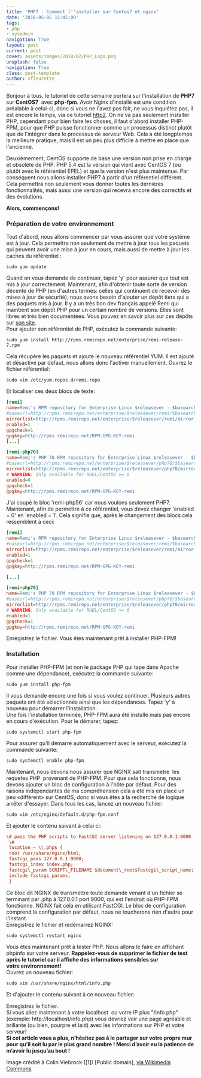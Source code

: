 ```yaml
---
title: 'PHP7 : Comment l''installer sur Centos7 et nginx'
date: '2016-05-05 15:45:00'
tags:
- php
- sysadmin
navigation: True
layout: post
current: post
cover: assets/images/2018/02/PHP_Logo.png
unsplash: false
navigation: True
class: post-template
author: vfleurette
---
```


Bonjour à tous, le tutoriel de cette semaine portera sur l'installation de **PHP7** sur **CentOS7**  avec **php-fpm**.
Avoir Nginx d'installé est une condition préalable à celui-ci, donc si vous ne l'avez pas fait, ne vous inquiétez pas, il est encore le temps, via ce tutoriel [http2](https://www.iserv.fr/ready-for-http2/).
On ne va pas seulement installer PHP, cependant pour bien faire les choses, il faut d'abord installer PHP-FPM, pour que PHP puisse fonctionner comme un processus distinct plutôt que de l'intégrer dans le processus de serveur Web. Cela a été longptemps la meilleure pratique, mais il est un peu plus difficile à mettre en place que l'ancienne.

Deuxièmement, CentOS supporte de base une version non prise en charge et obsolète de PHP. PHP 5.4 est la version qui vient avec CentOS 7 (ou plutôt avec le référentiel EPEL) et que la version n'est plus maintenue. Par conséquent nous allons installer PHP7 à partir d'un référentiel différent. Cela permettra non seulement vous donner toutes les dernières fonctionnalités, mais aussi une version qui recevra encore des correctifs et des évolutions.

**Alors, commençons!**

### Préparation de votre environnement
  
Tout d'abord, nous allons commencer par vous assurer que votre système est à jour. Cela permettra non seulement de mettre à jour tous les paquets qui peuvent avoir une mise à jour en cours, mais aussi de mettre à jour les caches du référentiel :

`sudo yum update`
 
Quand on vous demande de continuer, tapez 'y' pour assurer que tout est mis à jour correctement.
Maintenant, afin d'obtenir toute sorte de version décente de PHP (en d'autres termes: celles qui continuent de recevoir des mises à jour de sécurité), nous avons besoin d'ajouter un dépôt tiers qui a des paquets mis à jour. Il y a un très bon dev français appelé Remi qui maintient son dépôt PHP pour un certain nombre de versions. Elles sont libres et très bien documentées. Vous pouvez en savoir plus sur ces dépôts sur [son site](http://blog.famillecollet.com/).  
Pour ajouter son référentiel de PHP, exécutez la commande suivante:

`sudo yum install http://rpms.remirepo.net/enterprise/remi-release-7.rpm`
  
Cela récupère les paquets et ajoute le nouveau référentiel YUM. Il est ajouté et désactivé par defaut, nous allons donc l'activer manuellement. 
Ouvrez le fichier référentiel:

`sudo vim /etc/yum.repos.d/remi.repo`

Et localiser ces deux blocs de texte:

```ini 
[remi]
name=Remi's RPM repository for Enterprise Linux $releasever - $basearch  
#baseurl=http://rpms.remirepo.net/enterprise/$releasever/remi/$basearch/  
mirrorlist=http://rpms.remirepo.net/enterprise/$releasever/remi/mirror  
enabled=1  
gpgcheck=1  
gpgkey=http://rpms.remirepo.net/RPM-GPG-KEY-remi
[...]

[remi-php70]  
name=Remi's PHP 70 RPM repository for Enterprise Linux $releasever - $basearch  
#baseurl=http://rpms.remirepo.net/enterprise/$releasever/php70/$basearch/  
mirrorlist=http://rpms.remirepo.net/enterprise/$releasever/php70/mirror  
# WARNING: Only available for RHEL/CentOS >= 6  
enabled=0  
gpgcheck=1  
gpgkey=http://rpms.remirepo.net/RPM-GPG-KEY-remi  
```
  
J'ai coupé le bloc 'remi-php56' car nous voulons seulement PHP7. Maintenant, afin de permettre à ce référentiel, vous devez changer 'enabled = 0' en 'enabled = 1'. Cela signifie que, après le changement des blocs cela ressemblent à ceci:

```ini
[remi]  
name=Remi's RPM repository for Enterprise Linux $releasever - $basearch  
#baseurl=http://rpms.remirepo.net/enterprise/$releasever/remi/$basearch/  
mirrorlist=http://rpms.remirepo.net/enterprise/$releasever/remi/mirror  
enabled=1  
gpgcheck=1  
gpgkey=http://rpms.remirepo.net/RPM-GPG-KEY-remi

[...]

[remi-php70]  
name=Remi's PHP 70 RPM repository for Enterprise Linux $releasever - $basearch  
#baseurl=http://rpms.remirepo.net/enterprise/$releasever/php70/$basearch/  
mirrorlist=http://rpms.remirepo.net/enterprise/$releasever/php70/mirror  
# WARNING: Only available for RHEL/CentOS >= 6  
enabled=1  
gpgcheck=1  
gpgkey=http://rpms.remirepo.net/RPM-GPG-KEY-remi  
```

Enregistrez le fichier. Vous êtes maintenant prêt à installer PHP-FPM!

### Installation
  
Pour installer PHP-FPM (et non le package PHP qui tape dans Apache comme une dépendance), exécutez la commande suivante:

`sudo yum install php-fpm`

  
Il vous demande encore une fois si vous voulez continuer. Plusieurs autres paquets ont été sélectionnés ainsi que les dépendances. Tapez 'y' à nouveau pour démarrer l'installation.  
Une fois l'installation terminée, PHP-FPM aura été installé mais pas encore en cours d'exécution. Pour le démarer, tapez:

`sudo systemctl start php-fpm`

  
Pour assurer qu'il démarre automatiquement avec le serveur, exécutez la commande suivante:

`sudo systemctl enable php-fpm`

  
Maintenant, nous devons nous assurer que NGINX sait transmetre  les requetes PHP  provenant de PHP-FPM. Pour que cela fonctionne, nous devons ajouter un bloc de configuration à l'hôte par défaut. Pour des raisons indépendantes de ma compréhension cela a été mis en place un peu «différent» sur CentOS, donc si vous êtes à la recherche de logique arrêter d'essayer. Dans tous les cas, lancez un nouveau fichier:

`sudo vim /etc/nginx/default.d/php-fpm.conf`

  
Et ajouter le contenu suivant à celui ci:

```ini 
\# pass the PHP scripts to FastCGI server listening on 127.0.0.1:9000  
 \#  
 location ~ \\.php$ {  
 root /usr/share/nginx/html;  
 fastcgi_pass 127.0.0.1:9000;  
 fastcgi_index index.php;  
 fastcgi\_param SCRIPT\_FILENAME $document\_root$fastcgi\_script_name;  
 include fastcgi_params;  
 }
```
  
Ce bloc dit NGINX de transmettre toute demande venant d'un fichier se terminant par .php à 127.0.0.1 port 9000, qui est l'endroit où PHP-FPM fonctionne. NGINX fait cela en utilisant FastCGI. Le bloc de configuration comprend la configuration par défaut, nous ne toucherons rien d'autre pour l'instant.  
Enregistrez le fichier et redémarrez NGINX:

`sudo systemctl restart nginx`

  
Vous êtes maintenant prêt à tester PHP. Nous allons le faire en affichant phpinfo sur votre serveur. **Rappelez-vous de supprimer le fichier de test après le tutoriel car il affiche des informations sensibles sur votre environnement!**  
Ouvrez un nouveau fichier:

`sudo vim /usr/share/nginx/html/info.php`

Et d'ajouter le contenu suivant à ce nouveau fichier:
  
Enregistrez le fichier.  
Si vous allez maintenant à votre localhost  ou votre IP plus "/info.php" (exemple: http://localhost/info.php) vous devriez voir une page agréable et brillante (ou bien, pourpre et laid) avec les informations sur PHP et votre serveur!  
**Si cet article vous a plus, n’hésitez pas à le partager sur votre propre mur pour qu’il soit lu par le plus grand nombre ! Merci d’avoir eu la patience de m’avoir lu jusqu’au bout !**



Image crédité à Colin Viebrock ([1]) [Public domain], <a href="https://commons.wikimedia.org/wiki/File%3APHP_Logo.png">via Wikimedia Commons</a>